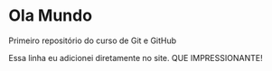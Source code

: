 # Ola Mundo
 Primeiro repositório do curso de Git e GitHub
 
 Essa linha eu adicionei diretamente no site. QUE IMPRESSIONANTE!
